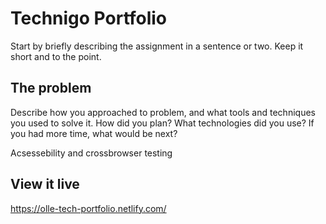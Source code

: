 # Technigo Portfolio

Start by briefly describing the assignment in a sentence or two. Keep it short and to the point.

## The problem

Describe how you approached to problem, and what tools and techniques you used to solve it. How did you plan? What technologies did you use? If you had more time, what would be next?

Acsessebility and crossbrowser testing

## View it live

https://olle-tech-portfolio.netlify.com/
